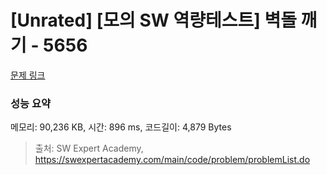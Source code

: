# [Unrated] [모의 SW 역량테스트] 벽돌 깨기 - 5656 

[문제 링크](https://swexpertacademy.com/main/code/problem/problemDetail.do?contestProbId=AWXRQm6qfL0DFAUo) 

### 성능 요약

메모리: 90,236 KB, 시간: 896 ms, 코드길이: 4,879 Bytes



> 출처: SW Expert Academy, https://swexpertacademy.com/main/code/problem/problemList.do
